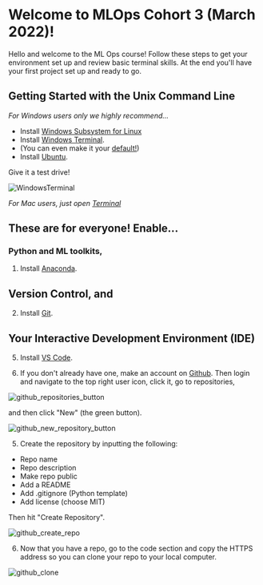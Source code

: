 # Welcome to MLOps Cohort 3 (March 2022)!
Hello and welcome to the ML Ops course! Follow these steps to get your environment set up and review basic terminal skills. At the end you'll have your first project set up and ready to go.

## Getting Started with the Unix Command Line
*For Windows users only we highly recommend...*
* Install [Windows Subsystem for Linux](https://docs.microsoft.com/en-us/windows/wsl/install)
* Install [Windows Terminal](https://www.microsoft.com/en-us/p/windows-terminal/9n0dx20hk701?activetab=pivot:overviewtab).
* (You can even make it your [default!](https://devblogs.microsoft.com/commandline/windows-terminal-as-your-default-command-line-experience/))
* Install [Ubuntu](https://www.microsoft.com/en-us/p/ubuntu/9pdxgncfsczv?activetab=pivot:overviewtab).

Give it a test drive!

![WindowsTerminal](https://user-images.githubusercontent.com/72572922/160048214-37f08855-8b29-4c13-9d25-e0f69806f752.jpg)

*For Mac users, just open [Terminal](https://support.apple.com/guide/terminal/open-or-quit-terminal-apd5265185d-f365-44cb-8b09-71a064a42125/mac)*

## These are for everyone!  Enable...

### Python and ML toolkits,
1. Install [Anaconda](https://www.anaconda.com/products/individual).

## Version Control, and
2. Install [Git](https://git-scm.com/downloads).

## Your Interactive Development Environment (IDE)
5. Install [VS Code](https://code.visualstudio.com/download).


7. If you don't already have one, make an account on [Github](https://github.com/). Then login and navigate to the top right user icon, click it, go to repositories, 
   
![github_repositories_button](https://user-images.githubusercontent.com/72572922/160047069-972923a9-6b9d-4f08-893c-efc75f6840f1.jpg)

and then click "New" (the green button).

![github_new_repository_button](https://user-images.githubusercontent.com/72572922/160047110-cfd04964-f235-4c50-b10c-06176f463fb9.jpg)

5. Create the repository by inputting the following:
* Repo name
* Repo description
* Make repo public
* Add a README
* Add .gitignore (Python template)
* Add license (choose MIT)

Then hit "Create Repository".

![github_create_repo](https://user-images.githubusercontent.com/72572922/160047121-b54a582b-da8e-434b-8ca3-05808a1b9b75.jpg)

6. Now that you have a repo, go to the code section and copy the HTTPS address so you can clone your repo to your local computer.

![github_clone](https://user-images.githubusercontent.com/72572922/160047124-66d241d4-59e3-45cf-92b3-fa1e74c12cfd.jpg)

